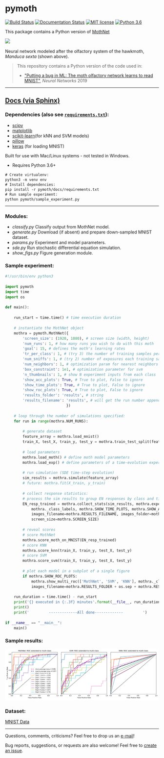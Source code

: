 # pymoth

[![Build Status](https://travis-ci.org/meccaLeccaHi/pymoth.svg?branch=master)](https://travis-ci.org/meccaLeccaHi/pymoth)
[![Documentation Status](https://readthedocs.org/projects/pymoth/badge/?version=latest)](https://pymoth.readthedocs.io/?badge=latest)
[![MIT license](https://img.shields.io/badge/License-MIT-blue.svg)](LICENSE)
[![Python 3.6](https://img.shields.io/badge/python-3.6-blue.svg)](https://www.python.org/downloads/release/python-360/)

This package contains a Python version of [MothNet](https://github.com/charlesDelahunt/PuttingABugInML)

<img src='https://upload.wikimedia.org/wikipedia/commons/thumb/b/ba/Manduca_brasiliensis_MHNT_CUT_2010_0_12_Boca_de_Mato%2C_Cochoeiras_de_Macacu%2C_rio_de_Janeiro_blanc.jpg/320px-Manduca_brasiliensis_MHNT_CUT_2010_0_12_Boca_de_Mato%2C_Cochoeiras_de_Macacu%2C_rio_de_Janeiro_blanc.jpg'>

Neural network modeled after the olfactory system of the hawkmoth, _Manduca sexta_ (shown above).
> This repository contains a Python version of the code used in:
> - ["Putting a bug in ML: The moth olfactory network learns to read MNIST"](https://doi.org/10.1016/j.neunet.2019.05.012), _Neural Networks_ 2019

---
[Docs (via Sphinx)](https://pymoth.readthedocs.io/)
---

### Dependencies (also see [`requirements.txt`](./docs/requirements.txt)):
- [scipy](https://www.scipy.org/)
- [matplotlib](https://matplotlib.org/)
- [scikit-learn](https://scikit-learn.org/)(for kNN and SVM models)
- [pillow](https://pillow.readthedocs.io/en/stable/)
- [keras](https://keras.io/) (for loading MNIST)

Built for use with Mac/Linux systems - not tested in Windows.
- Requires Python 3.6+

```console
# Create virtualenv:
python3 -m venv env
# Install dependencies:  
pip install -r pymoth/docs/requirements.txt
# Run sample experiment:
python pymoth/sample_experiment.py
```

---

### Modules:
- *classify.py* Classify output from MothNet model.
- *generate.py* Download (if absent) and prepare down-sampled MNIST dataset.
- *params.py* Experiment and model parameters.
- *sde.py* Run stochastic differential equation simulation.
- *show_figs.py* Figure generation module.

### Sample experiment:
```python
#!/usr/bin/env python3

import pymoth
import time
import os

def main():

    run_start = time.time() # time execution duration

    # instantiate the MothNet object
    mothra = pymoth.MothNet({
        'screen_size': (1920, 1080), # screen size (width, height)
        'num_runs': 1, # how many runs you wish to do with this moth
        'goal': 15, # defines the moth's learning rates
        'tr_per_class': 1, # (try 3) the number of training samples per class
        'num_sniffs': 1, # (try 2) number of exposures each training sample
        'num_neighbors': 1, # optimization param for nearest neighbors
        'box_constraint': 1e1, # optimization parameter for svm
        'n_thumbnails': 1, # show N experiment inputs from each class
        'show_acc_plots': True, # True to plot, False to ignore
        'show_time_plots': True, # True to plot, False to ignore
        'show_roc_plots': True, # True to plot, False to ignore
        'results_folder': 'results', # string
        'results_filename': 'results', # will get the run number appended to it
                            })

    # loop through the number of simulations specified:
    for run in range(mothra.NUM_RUNS):

        # generate dataset
        feature_array = mothra.load_mnist()
        train_X, test_X, train_y, test_y = mothra.train_test_split(feature_array)

        # load parameters
        mothra.load_moth() # define moth model parameters
        mothra.load_exp() # define parameters of a time-evolution experiment

        # run simulation (SDE time-step evolution)
        sim_results = mothra.simulate(feature_array)
        # future: mothra.fit(X_train, y_train)

        # collect response statistics:
        # process the sim results to group EN responses by class and time
        EN_resp_trained = mothra.collect_stats(sim_results, mothra.experiment_params,
            mothra._class_labels, mothra.SHOW_TIME_PLOTS, mothra.SHOW_ACC_PLOTS,
            images_filename=mothra.RESULTS_FILENAME, images_folder=mothra.RESULTS_FOLDER,
            screen_size=mothra.SCREEN_SIZE)

        # reveal scores
        # score MothNet
        mothra.score_moth_on_MNIST(EN_resp_trained)
        # score KNN
        mothra.score_knn(train_X, train_y, test_X, test_y)
        # score SVM
        mothra.score_svm(train_X, train_y, test_X, test_y)

        # plot each model in a subplot of a single figure
        if mothra.SHOW_ROC_PLOTS:
            mothra.show_multi_roc(['MothNet', 'SVM', 'KNN'], mothra._class_labels,
            images_filename=mothra.RESULTS_FOLDER + os.sep + mothra.RESULTS_FILENAME + '_ROC_multi')

    run_duration = time.time() - run_start
    print('{} executed in {:.3f} minutes'.format(__file__, run_duration/60))
    print()
    print('         -------------All done-------------         ')

if __name__ == "__main__":
    main()
```

### Sample results:
<img src='./results/results_ROC_multi_sample.png'>

### Dataset:
[MNIST Data](http://yann.lecun.com/exdb/mnist/)

---

Questions, comments, criticisms? Feel free to drop us an [e-mail](
  mailto:ajones173@gmail.com?subject=pymoth)!


Bug reports, suggestions, or requests are also welcome! Feel free to [create an issue](
  https://github.com/meccaLeccaHi/pymoth/issues/new).  

